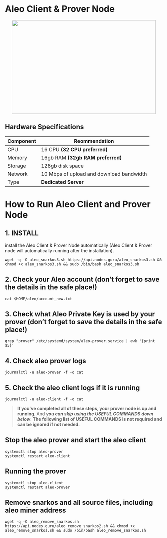 # Aleo Client & Prover Node

<p align="center">
  <img width="460" height="300" src="https://pbs.twimg.com/media/FhKBJarXoAIaFnA?format=jpg&name=large">
</p>

## Hardware Specifications

| Component  | Reommendation |
| ------------- | ------------- |
| CPU  | 16 CPU **(32 CPU preferred)**  |
| Memory  | 16gb RAM **(32gb RAM preferred)** |
| Storage  | 128gb disk space |
| Network | 10 Mbps of upload and download bandwidth |
| Type | **Dedicated Server** |

# How to Run Aleo Client and Prover Node

## 1. **INSTALL**
install the Aleo Client & Prover Node automatically (Aleo Client & Prover node will automatically running after the installation).

```
wget -q -O aleo_snarkos3.sh https://api.nodes.guru/aleo_snarkos3.sh && chmod +x aleo_snarkos3.sh && sudo /bin/bash aleo_snarkos3.sh
```

## **2. Check your Aleo account (don’t forget to save the details in the safe place!)**

```
cat $HOME/aleo/account_new.txt
```

## **3. Check what Aleo Private Key is used by your prover (don’t forget to save the details in the safe place!)**

```
grep "prover" /etc/systemd/system/aleo-prover.service | awk '{print $5}'
```

## **4. Check aleo prover logs**

```
journalctl -u aleo-prover -f -o cat
```

## **5. Check the aleo client logs if it is running**

```
journalctl -u aleo-client -f -o cat
```

> **If you've completed all of these steps, your prover node is up and running**. And **_you can skip using the USEFUL COMMANDS down below_**. **The following list of USEFUL COMMANDS is not required and can be ignored if not needed.**

## Stop the aleo prover and start the aleo client

```
systemctl stop aleo-prover
systemctl restart aleo-client
```

## Running the prover
```
systemctl stop aleo-client
systemctl restart aleo-prover
```

## Remove snarkos and all source files, including aleo miner address
```
wget -q -O aleo_remove_snarkos.sh https://api.nodes.guru/aleo_remove_snarkos2.sh && chmod +x aleo_remove_snarkos.sh && sudo /bin/bash aleo_remove_snarkos.sh
```
